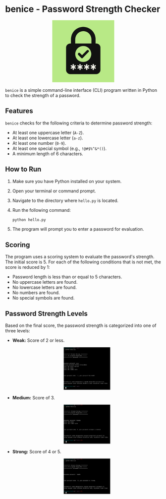 # benice - Password Strength Checker

<p align="center">
  <img src="images/logo.png" alt="logo benice" width="200"/>
</p>

`benice` is a simple command-line interface (CLI) program written in Python to check the strength of a password.

## Features

`benice` checks for the following criteria to determine password strength:

-   At least one uppercase letter (`A-Z`).
-   At least one lowercase letter (`a-z`).
-   At least one number (`0-9`).
-   At least one special symbol (e.g., `!@#$%^&*()`).
-   A minimum length of 6 characters.

## How to Run

1.  Make sure you have Python installed on your system.
2.  Open your terminal or command prompt.
3.  Navigate to the directory where `hello.py` is located.
4.  Run the following command:

    ```bash
    python hello.py
    ```

5.  The program will prompt you to enter a password for evaluation.

## Scoring

The program uses a scoring system to evaluate the password's strength. The initial score is 5. For each of the following conditions that is not met, the score is reduced by 1:

-   Password length is less than or equal to 5 characters.
-   No uppercase letters are found.
-   No lowercase letters are found.
-   No numbers are found.
-   No special symbols are found.

## Password Strength Levels

Based on the final score, the password strength is categorized into one of three levels:

-   **Weak:** Score of 2 or less.
    <p align="center">
        <img src="images/Weak.png" alt="weak password" width="150"/>
    </p>
-   **Medium:** Score of 3.
    <p align="center">
        <img src="images/medium.png" alt="medium password" width="150"/>
    </p>
-   **Strong:** Score of 4 or 5.
    <p align="center">
        <img src="images/Strong.png" alt="strong password" width="150"/>
    </p>
